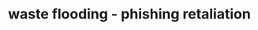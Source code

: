 ---
layout: project
title: waste flooding - phishing retaliation
nav: projects
importance: 90
description: it aims to furtively retaliate phishing attempts by automatic detecting forms and using them to clutter phishing databases with useless information to conceal user data
img: /assets/img/projects/wasteflooding.jpg
github: imperador/wasteflooding
---